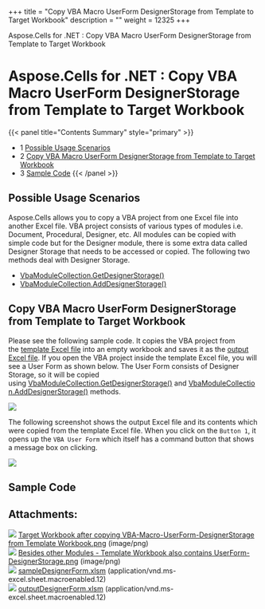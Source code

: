 +++
title = "Copy VBA Macro UserForm DesignerStorage from Template to Target Workbook" 
description = "" 
weight = 12325 
+++

Aspose.Cells for .NET : Copy VBA Macro UserForm DesignerStorage from Template to Target Workbook  

# Aspose.Cells for .NET : Copy VBA Macro UserForm DesignerStorage from Template to Target Workbook


{{< panel title="Contents Summary" style="primary" >}}
*   1 [Possible Usage Scenarios](#CopyVBAMacroUserFormDesignerStoragefromTemplatetoTargetWorkbook-PossibleUsageScenarios)
*   2 [Copy VBA Macro UserForm DesignerStorage from Template to Target Workbook](#CopyVBAMacroUserFormDesignerStoragefromTemplatetoTargetWorkbook-CopyVBAMacroUserFormDesignerStoragefromTemplatetoTargetWorkbook)
*   3 [Sample Code](#CopyVBAMacroUserFormDesignerStoragefromTemplatetoTargetWorkbook-SampleCode)
{{< /panel >}}
## Possible Usage Scenarios

Aspose.Cells allows you to copy a VBA project from one Excel file into another Excel file. VBA project consists of various types of modules i.e. Document, Procedural, Designer, etc. All modules can be copied with simple code but for the Designer module, there is some extra data called Designer Storage that needs to be accessed or copied. The following two methods deal with Designer Storage.

*   [VbaModuleCollection.GetDesignerStorage()](https://apireference.aspose.com/net/cells/aspose.cells.vba/vbamodulecollection/methods/getdesignerstorage)
*   [VbaModuleCollection.AddDesignerStorage()](https://apireference.aspose.com/net/cells/aspose.cells.vba/vbamodulecollection/methods/adddesignerstorage)

## Copy VBA Macro UserForm DesignerStorage from Template to Target Workbook

Please see the following sample code. It copies the VBA project from the [template Excel file](https://docs2.aspose.com/cells/net/attachments/50270298/50528345.xlsm) into an empty workbook and saves it as the [output Excel file](https://docs2.aspose.com/cells/net/attachments/50270298/50528346.xlsm). If you open the VBA project inside the template Excel file, you will see a User Form as shown below. The User Form consists of Designer Storage, so it will be copied using [VbaModuleCollection.GetDesignerStorage()](https://apireference.aspose.com/net/cells/aspose.cells.vba/vbamodulecollection/methods/getdesignerstorage) and [VbaModuleCollection.AddDesignerStorage()](https://apireference.aspose.com/net/cells/aspose.cells.vba/vbamodulecollection/methods/adddesignerstorage) methods.

**![](https://docs2.aspose.com/cells/net/attachments/50270298/50528347.png)**

The following screenshot shows the output Excel file and its contents which were copied from the template Excel file. When you click on the `Button 1`, it opens up the `VBA User Form` which itself has a command button that shows a message box on clicking.

**![](https://docs2.aspose.com/cells/net/attachments/50270298/50528344.png)**

## Sample Code

## Attachments:

![](https://docs2.aspose.com/cells/net/images/icons/bullet_blue.gif) [Target Workbook after copying VBA-Macro-UserForm-DesignerStorage from Template Workbook.png](https://docs2.aspose.com/cells/net/attachments/50270298/50528344.png) (image/png)  
![](https://docs2.aspose.com/cells/net/images/icons/bullet_blue.gif) [Besides other Modules - Template Workbook also contains UserForm-DesignerStorage.png](https://docs2.aspose.com/cells/net/attachments/50270298/50528347.png) (image/png)  
![](https://docs2.aspose.com/cells/net/images/icons/bullet_blue.gif) [sampleDesignerForm.xlsm](https://docs2.aspose.com/cells/net/attachments/50270298/50528345.xlsm) (application/vnd.ms-excel.sheet.macroenabled.12)  
![](https://docs2.aspose.com/cells/net/images/icons/bullet_blue.gif) [outputDesignerForm.xlsm](https://docs2.aspose.com/cells/net/attachments/50270298/50528346.xlsm) (application/vnd.ms-excel.sheet.macroenabled.12)  

